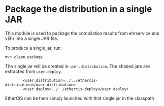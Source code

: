 # Package the distribution in a single JAR

This module is used to package the compilation results from ehrservice and vEhr into a single JAR file.

To produce a single jar, run:

```
mvn clean package
```

The single jar will be created in `user.distribution`. The shaded jars are extracted from `user.deploy`. 

```
        <user.distribution>../../ethercis-distribution</user.distribution>
        <user.deploy>../../ethercis-deploy</user.deploy>
```

EtherCIS can be then simply launched with that single jar in the classpath
